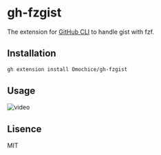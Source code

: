 # gh-fzgist

The extension for [GitHub CLI](https://github.com/cli/cli) to handle gist with fzf.

## Installation

```sh
gh extension install Omochice/gh-fzgist
```

## Usage

![video](https://i.gyazo.com/43b7ba9c8b2ae506fe6d3eb17fe3e6ae.gif)

## Lisence

MIT
